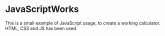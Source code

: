 # JavaScriptWorks
This is a small example of JavaScript usage, to create a working calculator.
HTML, CSS and JS has been used.
